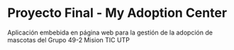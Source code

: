# Proyecto Final - My Adoption Center
Aplicación embebida en página web para la gestión de la adopción de mascotas del Grupo 49-2 Mision TIC UTP